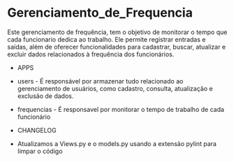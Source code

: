 # Gerenciamento_de_Frequencia

Este gerenciamento de frequência, tem o objetivo de monitorar o tempo que cada funcionario dedica ao trabalho. Ele permite registrar entradas e saídas, além de oferecer funcionalidades para cadastrar, buscar, atualizar e excluir dados relacionados à frequência dos funcionários.

* APPS 

- users - É responsável por armazenar tudo relacionado ao gerenciamento de usuários, como cadastro, consulta, atualização e exclusão de dados.

- frequencias - É responsavel por monitorar o tempo de trabalho de cada funcionário

* CHANGELOG 

- Atualizamos a Views.py  e o models.py usando a extensão pylint para limpar o código

